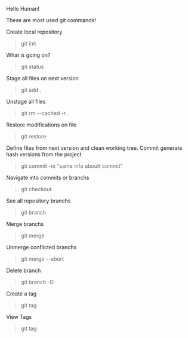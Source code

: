 Hello Human!

These are most used git commands!

Create local repository
>git init

What is going on?
>git status

Stage all files on next version
>git add .

Unstage all files
>git rm --cached -r .

Restore modifications on file
>git restore <filename>

Define files from next version and clean working tree. Commit generate hash versions from the project
>git commit -m "same info aboutt commit"

Navigate into commits or branchs
>git checkout <hash>

See all repository branchs
>git branch

Merge branchs
>git merge <branch>

Unmerge conflicted branchs
>git merge --abort

Delete branch
>git branch -D <branch>

Create a tag 
>git tag <tagname>

View Tags
>git tag

